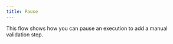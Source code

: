 ```yaml
---
title: Pause
---
```


This flow shows how you can pause an execution to add a manual validation step.

```yaml file=public/examples/flows_pause.yml
```